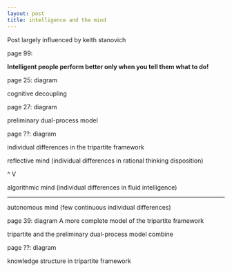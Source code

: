 ```yaml
---
layout: post
title: intelligence and the mind
---
```


Post largely influenced by keith stanovich

page 99:

**Intelligent people perform better only when you tell them what to do!**

page 25: diagram

cognitive decoupling

page 27: diagram

preliminary dual-process model

page ??: diagram

individual differences in the tripartite framework

reflective mind (individual differences in rational thinking disposition)

^ V

algorithmic mind (individual differences in fluid intelligence)

------------------

autonomous mind (few continuous individual differences)

page 39: diagram
A more complete model of the tripartite framework

tripartite and the preliminary dual-process model combine

page ??: diagram

knowledge structure in tripartite framework

